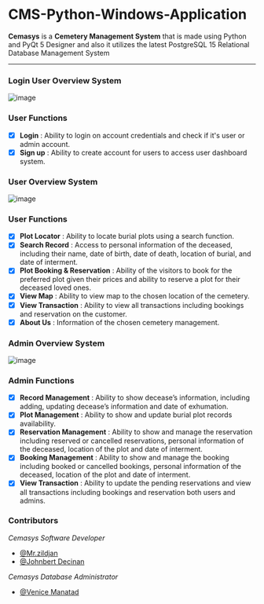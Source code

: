# CMS-Python-Windows-Application

**Cemasys** is a **Cemetery Management System** that is made using Python and PyQt 5 Designer and also 
it utilizes the latest PostgreSQL 15 Relational Database Management System

---

### Login User Overview System
![image](https://github.com/mrzildjan18/CMS-Python-Windows-Application/assets/127743545/702cc12b-54ad-4000-b523-201a54b617dc)

### User Functions
- [x] **Login** : Ability to login on account credentials and check if it's user or admin account.
- [x] **Sign up** : Ability to create account for users to access user dashboard system.

### User Overview System
![image](https://github.com/mrzildjan18/CMS-Python-Windows-Application/assets/127743545/6b3b6211-0427-4c30-93b3-51ad0af690b2)

### User Functions
- [x] **Plot Locator** : Ability to locate burial plots using a search function.
- [x] **Search Record** : Access to personal information of the deceased, including their name, date of birth, 
                          date of death, location of burial, and date of interment.
- [x] **Plot Booking & Reservation** : Ability of the visitors to book for the preferred plot given their 
                                       prices and ability to reserve a plot for their deceased loved ones.
- [x] **View Map** : Ability to view map to the chosen location of the cemetery.
- [x] **View Transaction** : Ability to view all transactions including bookings and reservation on the
                             customer.
- [x] **About Us** : Information of the chosen cemetery management.

### Admin Overview System
![image](https://github.com/mrzildjan18/CMS-Python-Windows-Application/assets/127743545/1629f907-4d65-4b51-80ee-c768fdf77207)

### Admin Functions
- [x] **Record Management** : Ability to show decease’s information, including adding, updating decease’s information 
                              and date of exhumation.
- [x] **Plot Management** : Ability to show and update burial plot records availability.
- [x] **Reservation Management** : Ability to show and manage the reservation including reserved or cancelled reservations,
                                   personal information of the deceased, location of the plot and date of interment.
- [x] **Booking Management** : Ability to show and manage the booking including booked or cancelled bookings,
                                   personal information of the deceased, location of the plot and date of interment.
- [x] **View Transaction** : Ability to update the pending reservations and view all transactions including bookings 
                             and reservation both users and admins.
                            
### Contributors
*Cemasys Software Developer*
- [@Mr.zildjan](https://github.com/mr.zildjan18)
- [@Johnbert Decinan](https://facebook.com/johnbert.decinan)

*Cemasys Database Administrator*
- [@Venice Manatad](https://web.facebook.com/profile.php?id=100082584123233)
